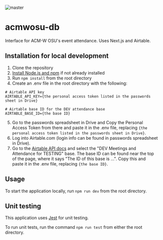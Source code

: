 ![master](https://github.com/jgeorge37/acmwosu-db/workflows/Node.js%20CI/badge.svg?branch=master)

# acmwosu-db
Interface for ACM-W OSU's event attendance. Uses Next.js and Airtable.

## Installation for local development
1. Clone the repository
2. [Install Node.js and npm](https://docs.npmjs.com/downloading-and-installing-node-js-and-npm) if not already installed
3. Run ```npm install``` from the root directory
4. Create an .env file in the root directory with the following:
~~~~
# Airtable API key
AIRTABLE_API_KEY={the personal access token listed in the passwords sheet in Drive}

# Airtable base ID for the DEV attendance base
AIRTABLE_BASE_ID={the base ID}
~~~~
5. Go to the passwords spreadsheet in Drive and Copy the Personal Access Token from there and paste it in the .env file, replacing ```{the personal access token listed in the passwords sheet in Drive}```.
6. Log into Airtable.com (login info can be found in passwords spreadsheet in Drive). 
7. Go to the [Airtable API docs](https://airtable.com/api) and select the "DEV Meetings and Attendance for TESTING" base. The base ID can be found near the top of the page, where it says "The ID of this base is ...". Copy this and paste it in the .env file, replacing ```{the base ID}```.

## Usage
To start the application locally, run ```npm run dev``` from the root directory.

## Unit testing
This application uses [Jest](https://jestjs.io/en/) for unit testing.   

To run unit tests, run the command ```npm run test``` from either the root directory.
